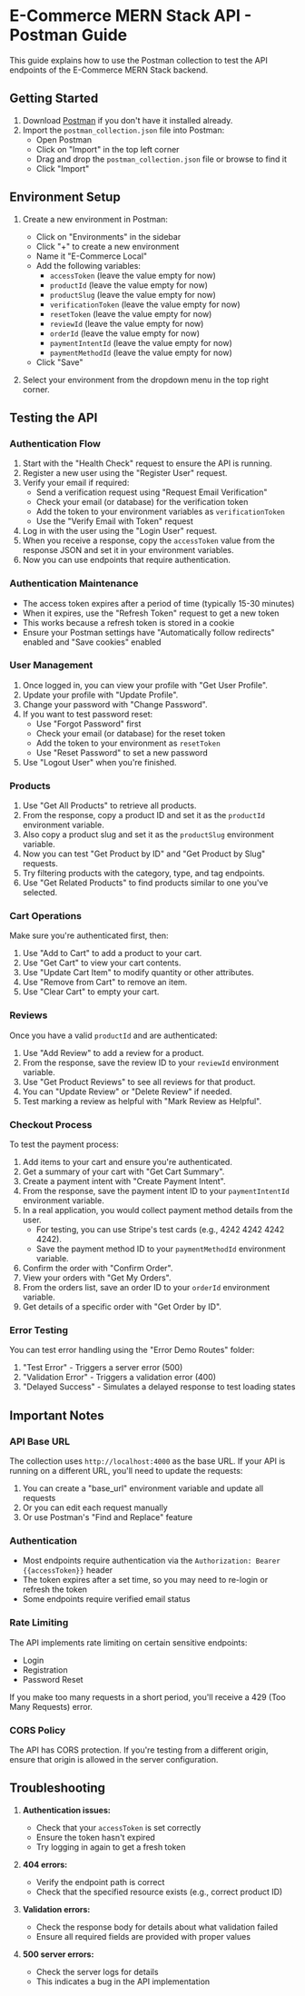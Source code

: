 # E-Commerce MERN Stack API - Postman Guide

This guide explains how to use the Postman collection to test the API endpoints of the E-Commerce MERN Stack backend.

## Getting Started

1. Download [Postman](https://www.postman.com/downloads/) if you don't have it installed already.
2. Import the `postman_collection.json` file into Postman:
   - Open Postman
   - Click on "Import" in the top left corner
   - Drag and drop the `postman_collection.json` file or browse to find it
   - Click "Import"

## Environment Setup

1. Create a new environment in Postman:

   - Click on "Environments" in the sidebar
   - Click "+" to create a new environment
   - Name it "E-Commerce Local"
   - Add the following variables:
     - `accessToken` (leave the value empty for now)
     - `productId` (leave the value empty for now)
     - `productSlug` (leave the value empty for now)
     - `verificationToken` (leave the value empty for now)
     - `resetToken` (leave the value empty for now)
     - `reviewId` (leave the value empty for now)
     - `orderId` (leave the value empty for now)
     - `paymentIntentId` (leave the value empty for now)
     - `paymentMethodId` (leave the value empty for now)
   - Click "Save"

2. Select your environment from the dropdown menu in the top right corner.

## Testing the API

### Authentication Flow

1. Start with the "Health Check" request to ensure the API is running.
2. Register a new user using the "Register User" request.
3. Verify your email if required:
   - Send a verification request using "Request Email Verification"
   - Check your email (or database) for the verification token
   - Add the token to your environment variables as `verificationToken`
   - Use the "Verify Email with Token" request
4. Log in with the user using the "Login User" request.
5. When you receive a response, copy the `accessToken` value from the response JSON and set it in your environment variables.
6. Now you can use endpoints that require authentication.

### Authentication Maintenance

- The access token expires after a period of time (typically 15-30 minutes)
- When it expires, use the "Refresh Token" request to get a new token
- This works because a refresh token is stored in a cookie
- Ensure your Postman settings have "Automatically follow redirects" enabled and "Save cookies" enabled

### User Management

1. Once logged in, you can view your profile with "Get User Profile".
2. Update your profile with "Update Profile".
3. Change your password with "Change Password".
4. If you want to test password reset:
   - Use "Forgot Password" first
   - Check your email (or database) for the reset token
   - Add the token to your environment as `resetToken`
   - Use "Reset Password" to set a new password
5. Use "Logout User" when you're finished.

### Products

1. Use "Get All Products" to retrieve all products.
2. From the response, copy a product ID and set it as the `productId` environment variable.
3. Also copy a product slug and set it as the `productSlug` environment variable.
4. Now you can test "Get Product by ID" and "Get Product by Slug" requests.
5. Try filtering products with the category, type, and tag endpoints.
6. Use "Get Related Products" to find products similar to one you've selected.

### Cart Operations

Make sure you're authenticated first, then:

1. Use "Add to Cart" to add a product to your cart.
2. Use "Get Cart" to view your cart contents.
3. Use "Update Cart Item" to modify quantity or other attributes.
4. Use "Remove from Cart" to remove an item.
5. Use "Clear Cart" to empty your cart.

### Reviews

Once you have a valid `productId` and are authenticated:

1. Use "Add Review" to add a review for a product.
2. From the response, save the review ID to your `reviewId` environment variable.
3. Use "Get Product Reviews" to see all reviews for that product.
4. You can "Update Review" or "Delete Review" if needed.
5. Test marking a review as helpful with "Mark Review as Helpful".

### Checkout Process

To test the payment process:

1. Add items to your cart and ensure you're authenticated.
2. Get a summary of your cart with "Get Cart Summary".
3. Create a payment intent with "Create Payment Intent".
4. From the response, save the payment intent ID to your `paymentIntentId` environment variable.
5. In a real application, you would collect payment method details from the user.
   - For testing, you can use Stripe's test cards (e.g., 4242 4242 4242 4242).
   - Save the payment method ID to your `paymentMethodId` environment variable.
6. Confirm the order with "Confirm Order".
7. View your orders with "Get My Orders".
8. From the orders list, save an order ID to your `orderId` environment variable.
9. Get details of a specific order with "Get Order by ID".

### Error Testing

You can test error handling using the "Error Demo Routes" folder:

1. "Test Error" - Triggers a server error (500)
2. "Validation Error" - Triggers a validation error (400)
3. "Delayed Success" - Simulates a delayed response to test loading states

## Important Notes

### API Base URL

The collection uses `http://localhost:4000` as the base URL. If your API is running on a different URL, you'll need to update the requests:

1. You can create a "base_url" environment variable and update all requests
2. Or you can edit each request manually
3. Or use Postman's "Find and Replace" feature

### Authentication

- Most endpoints require authentication via the `Authorization: Bearer {{accessToken}}` header
- The token expires after a set time, so you may need to re-login or refresh the token
- Some endpoints require verified email status

### Rate Limiting

The API implements rate limiting on certain sensitive endpoints:

- Login
- Registration
- Password Reset

If you make too many requests in a short period, you'll receive a 429 (Too Many Requests) error.

### CORS Policy

The API has CORS protection. If you're testing from a different origin, ensure that origin is allowed in the server configuration.

## Troubleshooting

1. **Authentication issues:**

   - Check that your `accessToken` is set correctly
   - Ensure the token hasn't expired
   - Try logging in again to get a fresh token

2. **404 errors:**

   - Verify the endpoint path is correct
   - Check that the specified resource exists (e.g., correct product ID)

3. **Validation errors:**

   - Check the response body for details about what validation failed
   - Ensure all required fields are provided with proper values

4. **500 server errors:**
   - Check the server logs for details
   - This indicates a bug in the API implementation
